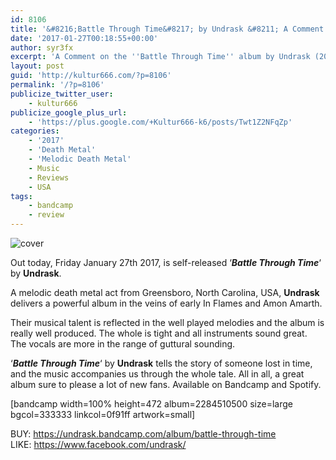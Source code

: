 ```yaml
---
id: 8106
title: '&#8216;Battle Through Time&#8217; by Undrask &#8211; A Comment'
date: '2017-01-27T00:18:55+00:00'
author: syr3fx
excerpt: 'A Comment on the ''Battle Through Time'' album by Undrask (2017).'
layout: post
guid: 'http://kultur666.com/?p=8106'
permalink: '/?p=8106'
publicize_twitter_user:
    - kultur666
publicize_google_plus_url:
    - 'https://plus.google.com/+Kultur666-k6/posts/Twt1Z2NFqZp'
categories:
    - '2017'
    - 'Death Metal'
    - 'Melodic Death Metal'
    - Music
    - Reviews
    - USA
tags:
    - bandcamp
    - review
---
```


![cover](http://localhost:8080/wp-content/uploads/2017/01/cover4.jpg)

Out today, Friday January 27th 2017, is self-released ‘***Battle Through Time***‘ by **Undrask**.

A melodic death metal act from Greensboro, North Carolina, USA, **Undrask** delivers a powerful album in the veins of early In Flames and Amon Amarth.

Their musical talent is reflected in the well played melodies and the album is really well produced. The whole is tight and all instruments sound great. The vocals are more in the range of guttural sounding.

‘***Battle Through Time***‘ by **Undrask** tells the story of someone lost in time, and the music accompanies us through the whole tale. All in all, a great album sure to please a lot of new fans. Available on Bandcamp and Spotify.

\[bandcamp width=100% height=472 album=2284510500 size=large bgcol=333333 linkcol=0f91ff artwork=small\]

BUY: <https://undrask.bandcamp.com/album/battle-through-time>  
LIKE: <https://www.facebook.com/undrask/>